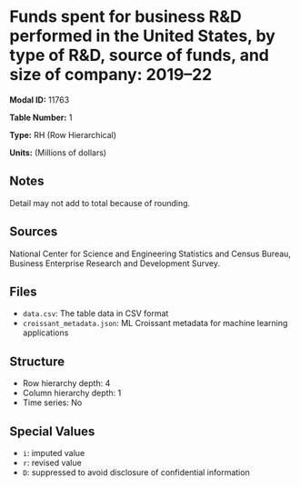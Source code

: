 # Funds spent for business R&D performed in the United States, by type of R&D, source of funds, and size of company: 2019–22

**Modal ID:** 11763

**Table Number:** 1

**Type:** RH (Row Hierarchical)

**Units:** (Millions of dollars)

## Notes

Detail may not add to total because of rounding.

## Sources

National Center for Science and Engineering Statistics and Census Bureau, Business Enterprise Research and Development Survey.

## Files

- `data.csv`: The table data in CSV format
- `croissant_metadata.json`: ML Croissant metadata for machine learning applications

## Structure

- Row hierarchy depth: 4
- Column hierarchy depth: 1
- Time series: No

## Special Values

- `i`: imputed value
- `r`: revised value
- `D`: suppressed to avoid disclosure of confidential information

